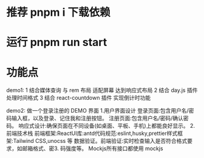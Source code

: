 <!--
 * @Author: weizhiqiang
 * @Date: 2023-12-06 20:06:03
 * @LastEditors: weizhiqiang
 * @LastEditTime: 2023-12-07 00:07:45
 * @FilePath: /list-demo/README.md
 * @Description: 开发前阅读
-->

# 推荐 pnpm i 下载依赖

# 运行 pnpm run start

# 功能点

demo1:
1 结合媒体查询 与 rem 布局 适配屏幕 达到响应式布局
2 结合 day.js 插件 处理时间格式
3 结合 react-countdown 插件 实现倒计时功能

demo2:
做一个登录注册的 DEMO 界面
1.用户界面设计
登录页面:包含用户名/密码输入框，以及登录、记住我和注册按钮。
注册页面:包含用户名/密码/确认密码。
响应式设计:确保页面在不同设备(如桌面、平板、手机)上都能良好显示。
2.前端技术栈
前端框架:ReactUI库:antd代码规范:eslint,husky,prettier样式框架:Tailwind CSS,unocss 等
数据验证。前端验证:实时检查输入是否符合格式要求，如邮箱格式、密3.
码强度等。
Mockjs所有接口都使用 mockjs
